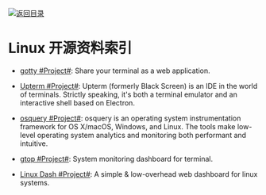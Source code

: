 [![返回目录](https://parg.co/UGo)](https://parg.co/b4z)

# Linux 开源资料索引

* [gotty #Project#](https://github.com/yudai/gotty): Share your terminal as a web application.

* [Upterm #Project#](https://github.com/shockone/black-screen): Upterm (formerly Black Screen) is an IDE in the world of terminals. Strictly speaking, it's both a terminal emulator and an interactive shell based on Electron.

- [osquery #Project#](https://github.com/facebook/osquery): osquery is an operating system instrumentation framework for OS X/macOS, Windows, and Linux. The tools make low-level operating system analytics and monitoring both performant and intuitive.

- [gtop #Project#](https://github.com/aksakalli/gtop): System monitoring dashboard for terminal.

- [Linux Dash #Project#](https://github.com/afaqurk/linux-dash): A simple & low-overhead web dashboard for linux systems.
